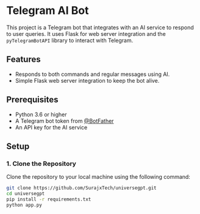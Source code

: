 # Telegram AI Bot  

This project is a Telegram bot that integrates with an AI service to respond to user queries. It uses Flask for web server integration and the `pyTelegramBotAPI` library to interact with Telegram.  

## Features  

- Responds to both commands and regular messages using AI.  
- Simple Flask web server integration to keep the bot alive.  

## Prerequisites  

- Python 3.6 or higher  
- A Telegram bot token from [@BotFather](https://core.telegram.org/bots#botfather)  
- An API key for the AI service  

## Setup  

### 1. Clone the Repository  

Clone the repository to your local machine using the following command:  

```bash  
git clone https://github.com/SurajxTech/universegpt.git  
cd universegpt
pip install -r requirements.txt
python app.py
